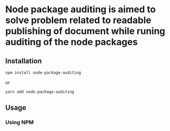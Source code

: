 # Node package auditing is aimed to solve problem related to readable publishing of document while runing auditing of the node packages
## Installation

```sh
npm install node-package-auditing
```

or

```sh
yarn add node-package-auditing
```

## Usage

### Using NPM

